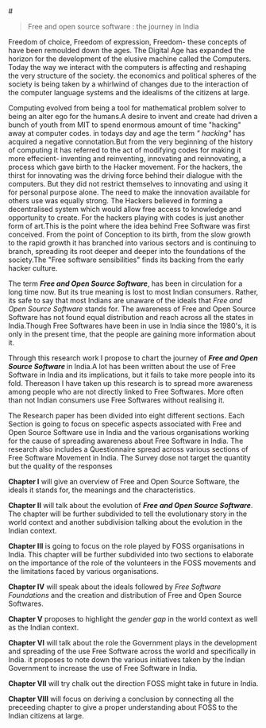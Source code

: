 #
#<blockquote>Free and open source software : the journey in India</blockquote>

<p>Freedom of choice, Freedom of expression, Freedom- these concepts of have been remoulded down the ages. The Digital Age has expanded the horizon for the development of the elusive machine called the Computers. Today the way we interact with the computers is affecting and reshaping the very structure of the society. the economics and political spheres of the society is being taken by a whirlwind of changes due to the interaction of the computer language systems and the idealisms of the citizens at large.</p>

<p>Computing evolved from being a tool for mathematical problem solver to being an alter ego for the humans.A desire to invent and create had driven a bunch of youth from MIT to spend enormous amount of time "hacking" away at computer codes. in todays day and age the term <em> " hacking" </em> has acquired a negative connotation.But from the  very beginning of the history of computing it has referred to the act of modifying codes for making it more effecient- inventing and reinventing, innovating and reinnovating, a process which gave birth to the Hacker movement. For the hackers, the thirst for innovating was the driving force behind their dialogue with the computers. But they did not restrict themselves to innovating and using it for personal purpose alone. The need to make the innovation available for others use was equally strong. The Hackers believed in forming a decentralised system which would allow free access to knowledge and opportunity to create. For the hackers playing with codes is just another form of art.This is the point where the idea behind Free Software was first conceived. From the point of Conception to its birth, from the slow growth to the rapid growth it has branched into various sectors and is continuing to branch, spreading its root deeper and deeper into the foundations of the society.The "Free software sensibilities" finds its backing from the early hacker culture.</p>
<p>The term <em><strong>Free and Open Source Software</strong></em>, has been in circulation for a long time now. But its true meaning is lost to most Indian consumers. Rather, its safe to say that most Indians are unaware of the ideals that <em>Free and Open Source Software</em> stands for. The awareness of Free and Open Source Software has not found equal distribution and reach across all the states in India.Though Free Softwares have been in use in India since the 1980's, it is only in the present time, that the people are gaining more information about it.</p>
<p> Through this research work I propose to chart the journey of <em><strong> Free and Open Source Software </strong></em> in India.A lot has been written about the use of Free Software in India and its implications, but it fails to take more people into its fold. Thereason I have taken up this research is to spread more awareness among people who are not directly linked to Free Softwares. More often than not Indian consumers use Free Softwares without realising it.</p>
<p>The Research paper has been divided into eight different sections. Each Section is going to focus on specefic aspects associated with Free and Open Source Software use in India and the various organisations working for the cause of spreading awareness about Free Software in India. The research also includes a Questionnaire spread across various sections of Free Software Movement in India. The Survey dose not target the quantity but the quality of the responses </p>
<p><strong>Chapter I</strong> will give an overview of Free and Open Source Software, the ideals it stands for, the meanings and the characteristics.</p>
<p><strong>Chapter II</strong> will talk about the evolution of <em><strong> Free and Open Source Software</em></strong>. The chapter will be further subdivided to tell the evolutionary story in the world context and another subdivision talking about the evolution in the Indian context.</p>
<p><strong>Chapter III</strong> is going to focus on the role played by FOSS organisations in India. This chapter will be further subdivided into two sections to elaborate on the importance of the role of the volunteers in the FOSS movements and the limitations faced by various organisations.</p>
<p><strong>Chapter IV</strong> will speak about the ideals followed by <em>Free Software Foundations</em> and the creation and distribution of Free and Open Source Softwares.</p>
<p><strong>Chapter V</strong> proposes to highlight the<em> gender gap</em> in the world context as well as the Indian context. </p>
<p><strong>Chapter VI</strong> will talk about the role the Government plays in the development and spreading of the use Free Software across the world and specifically in India. it proposes to note down the various initiatives taken by the Indian Government to increase the use of Free Software in India.</p>
<p><strong>Chapter VII</strong> will try chalk out the direction FOSS might take in future in India.</p>
<p><strong>Chapter VIII</strong> will focus on deriving a conclusion by connecting all the preceeding chapter to give a proper understanding about FOSS to the Indian citizens at large.</p>




